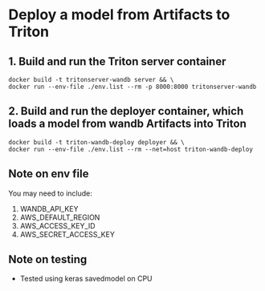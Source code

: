 # Deploy a model from Artifacts to Triton

## 1. Build and run the Triton server container
```
docker build -t tritonserver-wandb server && \
docker run --env-file ./env.list --rm -p 8000:8000 tritonserver-wandb
```

## 2. Build and run the deployer container, which loads a model from wandb Artifacts into Triton
```
docker build -t triton-wandb-deploy deployer && \
docker run --env-file ./env.list --rm --net=host triton-wandb-deploy
```

## Note on env file
You may need to include:
1. WANDB_API_KEY
2. AWS_DEFAULT_REGION
3. AWS_ACCESS_KEY_ID
4. AWS_SECRET_ACCESS_KEY

## Note on testing
- Tested using keras savedmodel on CPU

